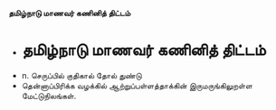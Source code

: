 **தமிழ்நாடு மாணவர் கணினித் திட்டம்**
- # தமிழ்நாடு மாணவர் கணினித் திட்டம்
- n. செருப்பில் குதிகால்  தோல் துண்டு
- தென்னாப்பிரிக்க வழக்கில் ஆற்றுப்பள்ளத்தாக்கின் இருமருங்கிலுறள்ள மேட்டுநிலங்கள்.

